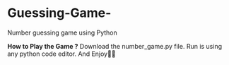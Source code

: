 # Guessing-Game-
Number guessing game using Python

**How to Play the Game ?**
Download the number_game.py file.
Run is using any python code editor.
And Enjoy🤩🤩
